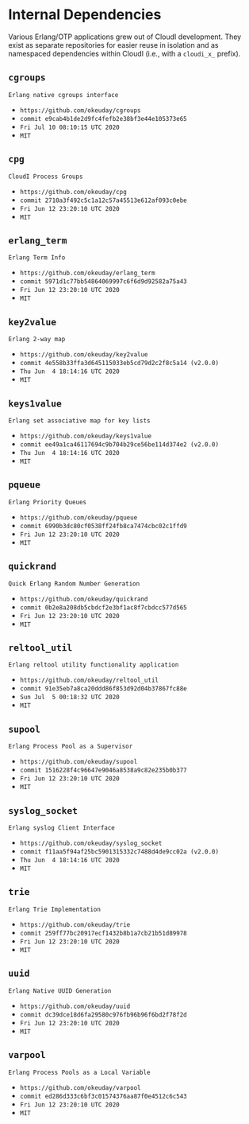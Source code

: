 Internal Dependencies
=====================

Various Erlang/OTP applications grew out of CloudI development.
They exist as separate repositories for easier reuse in isolation and
as namespaced dependencies within CloudI (i.e., with a `cloudi_x_` prefix).

`cgroups`
---------
`Erlang native cgroups interface`

- `https://github.com/okeuday/cgroups`
- `commit e9cab4b1de2d9fc4fefb2e38bf3e44e105373e65`
- `Fri Jul 10 08:10:15 UTC 2020`
- `MIT`

`cpg`
-----
`CloudI Process Groups`

- `https://github.com/okeuday/cpg`
- `commit 2710a3f492c5c1a12c57a45513e612af093c0ebe`
- `Fri Jun 12 23:20:10 UTC 2020`
- `MIT`

`erlang_term`
-------------
`Erlang Term Info`

- `https://github.com/okeuday/erlang_term`
- `commit 5971d1c77bb54864069997c6f6d9d92582a75a43`
- `Fri Jun 12 23:20:10 UTC 2020`
- `MIT`

`key2value`
-----------
`Erlang 2-way map`

- `https://github.com/okeuday/key2value`
- `commit 4e558b33ffa3d645115033eb5cd79d2c2f8c5a14 (v2.0.0)`
- `Thu Jun  4 18:14:16 UTC 2020`
- `MIT`

`keys1value`
------------
`Erlang set associative map for key lists`

- `https://github.com/okeuday/keys1value`
- `commit ee49a1ca46117694c9b704b29ce56be114d374e2 (v2.0.0)`
- `Thu Jun  4 18:14:16 UTC 2020`
- `MIT`

`pqueue`
--------
`Erlang Priority Queues`

- `https://github.com/okeuday/pqueue`
- `commit 6990b3dc80cf0538ff24fb8ca7474cbc02c1ffd9`
- `Fri Jun 12 23:20:10 UTC 2020`
- `MIT`

`quickrand`
-----------
`Quick Erlang Random Number Generation`

- `https://github.com/okeuday/quickrand`
- `commit 0b2e8a208db5cbdcf2e3bf1ac8f7cbdcc577d565`
- `Fri Jun 12 23:20:10 UTC 2020`
- `MIT`

`reltool_util`
--------------
`Erlang reltool utility functionality application`

- `https://github.com/okeuday/reltool_util`
- `commit 91e35eb7a8ca20ddd86f853d92d04b37867fc88e`
- `Sun Jul  5 00:18:32 UTC 2020`
- `MIT`

`supool`
--------
`Erlang Process Pool as a Supervisor`

- `https://github.com/okeuday/supool`
- `commit 1516228f4c96647e9046a8538a9c82e235b0b377`
- `Fri Jun 12 23:20:10 UTC 2020`
- `MIT`

`syslog_socket`
---------------
`Erlang syslog Client Interface`

- `https://github.com/okeuday/syslog_socket`
- `commit f11aa5f94af25bc5901315332c7488d4de9cc02a (v2.0.0)`
- `Thu Jun  4 18:14:16 UTC 2020`
- `MIT`

`trie`
------
`Erlang Trie Implementation`

- `https://github.com/okeuday/trie`
- `commit 259ff77bc20917ecf1432b8b1a7cb21b51d89978`
- `Fri Jun 12 23:20:10 UTC 2020`
- `MIT`

`uuid`
------
`Erlang Native UUID Generation`

- `https://github.com/okeuday/uuid`
- `commit dc39dce18d6fa29580c976fb96b96f6bd2f78f2d`
- `Fri Jun 12 23:20:10 UTC 2020`
- `MIT`

`varpool`
---------
`Erlang Process Pools as a Local Variable`

- `https://github.com/okeuday/varpool`
- `commit ed286d333c6bf3c01574376aa87f0e4512c6c543`
- `Fri Jun 12 23:20:10 UTC 2020`
- `MIT`

